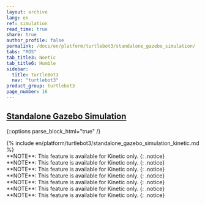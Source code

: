 ```yaml
---
layout: archive
lang: en
ref: simulation
read_time: true
share: true
author_profile: false
permalink: /docs/en/platform/turtlebot3/standalone_gazebo_simulation/
tabs: "ROS"
tab_title3: Noetic
tab_title6: Humble
sidebar:
  title: TurtleBot3
  nav: "turtlebot3"
product_group: turtlebot3
page_number: 16
---
```


<div style="counter-reset: h1 6"></div>
<div style="counter-reset: h2 4"></div>

<!--[dummy Header 1]>
  <h1 id="dummy">Simulation</h1>
  <h2 id="dummy">Standalone Gazebo Simulation</h2>
  <p class="dummy_content">Gazebo Worlds Simultates TurtleBot3</p>
<![end dummy Header 1]-->

## [Standalone Gazebo Simulation](#standalone-gazebo-simulation)

{::options parse_block_html="true" /}

<section data-id="{{ page.tab_title1 }}" class="tab_contents">
{% include en/platform/turtlebot3/standalone_gazebo_simulation_kinetic.md %}
</section>

<section data-id="{{ page.tab_title2 }}" class="tab_contents">
**NOTE**: This feature is available for Kinetic only.
{: .notice}
</section>

<section data-id="{{ page.tab_title3 }}" class="tab_contents">
**NOTE**: This feature is available for Kinetic only.
{: .notice}
</section>

<section data-id="{{ page.tab_title4 }}" class="tab_contents">
**NOTE**: This feature is available for Kinetic only.
{: .notice}
</section>

<section data-id="{{ page.tab_title5 }}" class="tab_contents">
**NOTE**: This feature is available for Kinetic only.
{: .notice}
</section>

<section data-id="{{ page.tab_title5 }}" class="tab_contents">
**NOTE**: This feature is available for Kinetic only.
{: .notice}
</section>

<section data-id="{{ page.tab_title6 }}" class="tab_contents">
**NOTE**: This feature is available for Kinetic only.
{: .notice}
</section>

<section data-id="{{ page.tab_title7 }}" class="tab_contents">
**NOTE**: This feature is available for Kinetic only.
{: .notice}
</section>

